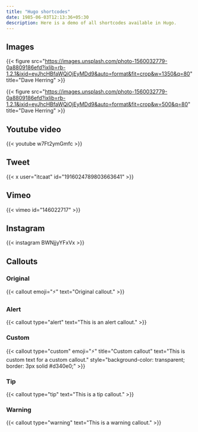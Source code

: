 ```yaml
---
title: "Hugo shortcodes"
date: 1985-06-03T12:13:36+05:30
description: Here is a demo of all shortcodes available in Hugo.
---
```


## Images

{{< figure src="https://images.unsplash.com/photo-1560032779-0a8809186efd?ixlib=rb-1.2.1&ixid=eyJhcHBfaWQiOjEyMDd9&auto=format&fit=crop&w=1350&q=80" title="Dave Herring" >}}

{{< figure src="https://images.unsplash.com/photo-1560032779-0a8809186efd?ixlib=rb-1.2.1&ixid=eyJhcHBfaWQiOjEyMDd9&auto=format&fit=crop&w=500&q=80" title="Dave Herring" >}}


## Youtube video

{{< youtube w7Ft2ymGmfc >}}

## Tweet

{{< x user="itcaat" id="1916024789803663641" >}}

## Vimeo

{{< vimeo id="146022717" >}}

## Instagram

{{< instagram BWNjjyYFxVx >}}

## Callouts

### Original

{{< callout emoji="⚡️" text="Original callout." >}}

### Alert

{{< callout type="alert" text="This is an alert callout." >}}

### Custom

{{< callout type="custom" emoji="⚡️" title="Custom callout" text="This is custom text for a custom callout." style="background-color: transparent; border: 3px solid #d340e0;" >}}

### Tip

{{< callout type="tip" text="This is a tip callout." >}}

### Warning

{{< callout type="warning" text="This is a warning callout." >}}
